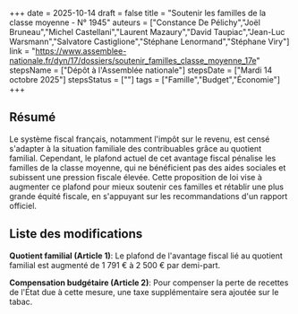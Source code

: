 +++
date = 2025-10-14
draft = false
title = "Soutenir les familles de la classe moyenne - N° 1945"
auteurs = ["Constance De Pélichy","Joël Bruneau","Michel Castellani","Laurent Mazaury","David Taupiac","Jean-Luc Warsmann","Salvatore Castiglione","Stéphane Lenormand","Stéphane Viry"]
link = "https://www.assemblee-nationale.fr/dyn/17/dossiers/soutenir_familles_classe_moyenne_17e"
stepsName = ["Dépôt à l'Assemblée nationale"]
stepsDate = ["Mardi 14 octobre 2025"]
stepsStatus = [""]
tags = ["Famille","Budget","Économie"]
+++

## Résumé

Le système fiscal français, notamment l'impôt sur le revenu, est censé s'adapter à la situation familiale des contribuables grâce au quotient familial. Cependant, le plafond actuel de cet avantage fiscal pénalise les familles de la classe moyenne, qui ne bénéficient pas des aides sociales et subissent une pression fiscale élevée. Cette proposition de loi vise à augmenter ce plafond pour mieux soutenir ces familles et rétablir une plus grande équité fiscale, en s'appuyant sur les recommandations d'un rapport officiel.

## Liste des modifications

**Quotient familial (Article 1)**: Le plafond de l'avantage fiscal lié au quotient familial est augmenté de 1 791 € à 2 500 € par demi-part.

**Compensation budgétaire (Article 2)**: Pour compenser la perte de recettes de l'État due à cette mesure, une taxe supplémentaire sera ajoutée sur le tabac.
